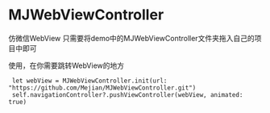 # MJWebViewController
仿微信WebView
 只需要将demo中的MJWebViewController文件夹拖入自己的项目中即可
 


 使用，在你需要跳转WebView的地方

     let webView = MJWebViewController.init(url: "https://github.com/Mejian/MJWebViewController.git")
     self.navigationController?.pushViewController(webView, animated: true)



 
